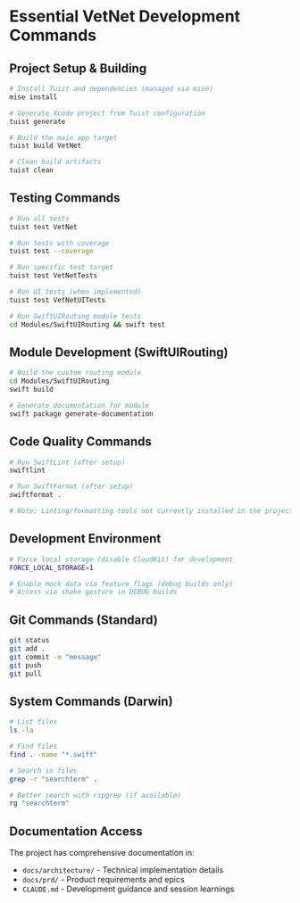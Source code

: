 # Essential VetNet Development Commands

## Project Setup & Building
```bash
# Install Tuist and dependencies (managed via mise)
mise install

# Generate Xcode project from Tuist configuration
tuist generate

# Build the main app target
tuist build VetNet

# Clean build artifacts
tuist clean
```

## Testing Commands
```bash
# Run all tests
tuist test VetNet

# Run tests with coverage
tuist test --coverage

# Run specific test target
tuist test VetNetTests

# Run UI tests (when implemented)
tuist test VetNetUITests

# Run SwiftUIRouting module tests
cd Modules/SwiftUIRouting && swift test
```

## Module Development (SwiftUIRouting)
```bash
# Build the custom routing module
cd Modules/SwiftUIRouting
swift build

# Generate documentation for module
swift package generate-documentation
```

## Code Quality Commands
```bash
# Run SwiftLint (after setup)
swiftlint

# Run SwiftFormat (after setup)
swiftformat .

# Note: Linting/formatting tools not currently installed in the project
```

## Development Environment
```bash
# Force local storage (disable CloudKit) for development
FORCE_LOCAL_STORAGE=1

# Enable mock data via feature flags (debug builds only)
# Access via shake gesture in DEBUG builds
```

## Git Commands (Standard)
```bash
git status
git add .
git commit -m "message"
git push
git pull
```

## System Commands (Darwin)
```bash
# List files
ls -la

# Find files
find . -name "*.swift"

# Search in files
grep -r "searchterm" .

# Better search with ripgrep (if available)
rg "searchterm"
```

## Documentation Access
The project has comprehensive documentation in:
- `docs/architecture/` - Technical implementation details
- `docs/prd/` - Product requirements and epics
- `CLAUDE.md` - Development guidance and session learnings